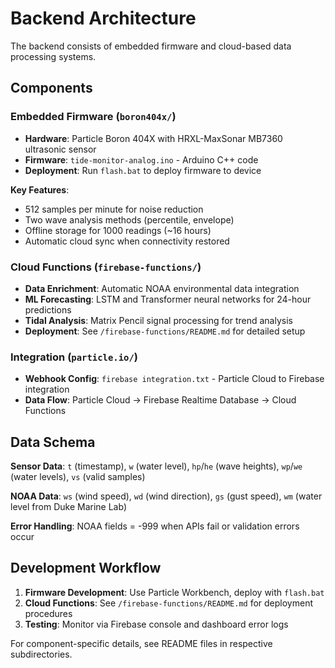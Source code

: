 # Backend Architecture

The backend consists of embedded firmware and cloud-based data processing systems.

## Components

### Embedded Firmware (`boron404x/`)
- **Hardware**: Particle Boron 404X with HRXL-MaxSonar MB7360 ultrasonic sensor
- **Firmware**: `tide-monitor-analog.ino` - Arduino C++ code
- **Deployment**: Run `flash.bat` to deploy firmware to device

**Key Features**:
- 512 samples per minute for noise reduction
- Two wave analysis methods (percentile, envelope)  
- Offline storage for 1000 readings (~16 hours)
- Automatic cloud sync when connectivity restored

### Cloud Functions (`firebase-functions/`)
- **Data Enrichment**: Automatic NOAA environmental data integration
- **ML Forecasting**: LSTM and Transformer neural networks for 24-hour predictions
- **Tidal Analysis**: Matrix Pencil signal processing for trend analysis
- **Deployment**: See `/firebase-functions/README.md` for detailed setup

### Integration (`particle.io/`)
- **Webhook Config**: `firebase integration.txt` - Particle Cloud to Firebase integration
- **Data Flow**: Particle Cloud → Firebase Realtime Database → Cloud Functions

## Data Schema

**Sensor Data**: `t` (timestamp), `w` (water level), `hp`/`he` (wave heights), `wp`/`we` (water levels), `vs` (valid samples)

**NOAA Data**: `ws` (wind speed), `wd` (wind direction), `gs` (gust speed), `wm` (water level from Duke Marine Lab)

**Error Handling**: NOAA fields = -999 when APIs fail or validation errors occur

## Development Workflow

1. **Firmware Development**: Use Particle Workbench, deploy with `flash.bat`
2. **Cloud Functions**: See `/firebase-functions/README.md` for deployment procedures
3. **Testing**: Monitor via Firebase console and dashboard error logs

For component-specific details, see README files in respective subdirectories.